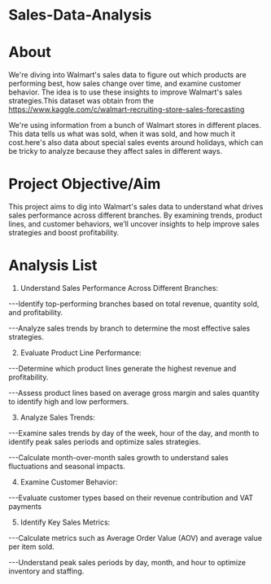 # Sales-Data-Analysis
# About
We're diving into Walmart's sales data to figure out which products are performing best, how sales change over time, and examine customer behavior. The idea is to use these insights to improve Walmart's sales strategies.This dataset was obtain from the https://www.kaggle.com/c/walmart-recruiting-store-sales-forecasting

We're using information from a bunch of Walmart stores in different places. This data tells us what was sold, when it was sold, and how much it cost.here's also data about special sales events around holidays, which can be tricky to analyze because they affect sales in different ways.
# Project Objective/Aim
This project aims to dig into Walmart's sales data to understand what drives sales performance across different branches. By examining trends, product lines, and customer behaviors, we’ll uncover insights to help improve sales strategies and boost profitability.

# Analysis List
1. Understand Sales Performance Across Different Branches:
   
---Identify top-performing branches based on total revenue, quantity sold, and profitability.
   
---Analyze sales trends by branch to determine the most effective sales strategies.

2. Evaluate Product Line Performance:
   
---Determine which product lines generate the highest revenue and profitability.
   
---Assess product lines based on average gross margin and sales quantity to identify high and low performers.

3. Analyze Sales Trends:
   
---Examine sales trends by day of the week, hour of the day, and month to identify peak sales periods and optimize sales strategies.

---Calculate month-over-month sales growth to understand sales fluctuations and seasonal impacts.

4. Examine Customer Behavior:
   
---Evaluate customer types based on their revenue contribution and VAT payments

5. Identify Key Sales Metrics:
    
---Calculate metrics such as Average Order Value (AOV) and average value per item sold.

---Understand peak sales periods by day, month, and hour to optimize inventory and staffing.
